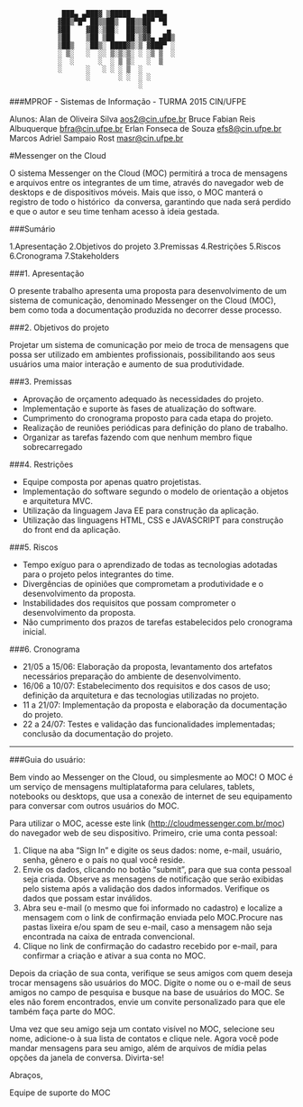                  ███▄ ▄███▓ ▒█████   ▄████▄  
                ▓██▒▀█▀ ██▒▒██▒  ██▒▒██▀ ▀█  
                ▓██    ▓██░▒██░  ██▒▒▓█    ▄
                ▒██    ▒██ ▒██   ██░▒▓▓▄ ▄██▒
                ▒██▒   ░██▒░ ████▓▒░▒ ▓███▀ ░
                ░ ▒░   ░  ░░ ▒░▒░▒░ ░ ░▒ ▒  ░
                ░  ░      ░  ░ ▒ ▒░   ░  ▒
                ░      ░   ░ ░ ░ ▒  ░
                       ░       ░ ░  ░ ░
                                    ░



###MPROF - Sistemas de Informação - TURMA 2015
              CIN/UFPE

Alunos:
        Alan de Oliveira Silva            aos2@cin.ufpe.br
        Bruce Fabian Reis Albuquerque     bfra@cin.ufpe.br
        Erlan Fonseca de Souza            efs8@cin.ufpe.br
        Marcos Adriel Sampaio Rost        masr@cin.ufpe.br

#Messenger on the Cloud

O sistema Messenger on the Cloud (MOC) permitirá a troca de mensagens e arquivos entre os integrantes de um time, através do navegador web de desktops e de dispositivos móveis. Mais que isso, o MOC manterá o registro de todo o histórico  da conversa, garantindo que nada será perdido e que o autor e seu time tenham acesso à ideia gestada.

###Sumário

1.Apresentação
2.Objetivos do projeto
3.Premissas
4.Restrições
5.Riscos
6.Cronograma
7.Stakeholders

###1. Apresentação

O presente trabalho apresenta uma proposta para desenvolvimento de um sistema de comunicação, denominado Messenger on the Cloud (MOC), bem como toda a documentação produzida no decorrer desse processo.

###2. Objetivos do projeto

Projetar um sistema de comunicação por meio de troca de mensagens que possa ser utilizado em ambientes profissionais, possibilitando aos seus usuários uma maior interação e aumento de sua produtividade.

###3. Premissas

- Aprovação de orçamento adequado às necessidades do projeto.
- Implementação e suporte às fases de atualização do software.
- Cumprimento do cronograma proposto para cada etapa do projeto.
- Realização de reuniões periódicas para definição do plano de trabalho.
- Organizar as tarefas fazendo com que nenhum membro fique sobrecarregado

###4. Restrições

- Equipe composta por apenas quatro projetistas.
- Implementação do software segundo o modelo de orientação a objetos e arquitetura MVC.
- Utilização da linguagem Java EE para construção da aplicação.
- Utilização das linguagens HTML, CSS e JAVASCRIPT para construção do front end da aplicação.

###5. Riscos

- Tempo exíguo para o aprendizado de todas as tecnologias adotadas para o projeto pelos integrantes do time.
- Divergências de opiniões que comprometam a produtividade e o desenvolvimento da proposta.
- Instabilidades dos requisitos que possam comprometer o desenvolvimento da proposta.
- Não cumprimento dos prazos de tarefas estabelecidos pelo cronograma inicial.

###6. Cronograma

- 21/05 a 15/06: Elaboração da proposta, levantamento dos artefatos necessários preparação do ambiente de desenvolvimento.
- 16/06 a 10/07: Estabelecimento dos requisitos e dos casos de uso; definição da arquitetura e das tecnologias utilizadas no projeto.
- 11 a 21/07: Implementação da proposta e elaboração da documentação do projeto.
- 22 a 24/07: Testes e validação das funcionalidades implementadas; conclusão da documentação do projeto.

-------------------------

###Guia do usuário:

Bem vindo ao Messenger on the Cloud, ou simplesmente ao MOC! O MOC é um serviço de mensagens multiplataforma para celulares, tablets, notebooks ou desktops, que usa a conexão de internet de seu equipamento para conversar com outros usuários do MOC.

Para utilizar o MOC, acesse este link (http://cloudmessenger.com.br/moc) do navegador web de seu dispositivo. Primeiro, crie uma conta pessoal:

1. Clique na aba “Sign In” e digite os seus dados: nome, e-mail, usuário, senha, gênero e o país no qual você reside.
2. Envie os dados, clicando no botão “submit”, para que sua conta pessoal seja criada. Observe as mensagens de notificação que serão exibidas pelo sistema após a validação dos dados informados. Verifique os dados que possam estar inválidos.
3. Abra seu e-mail (o mesmo que foi informado no cadastro) e localize a mensagem com o link de confirmação enviada pelo MOC.Procure nas pastas lixeira e/ou spam de seu e-mail, caso a mensagem não seja encontrada na caixa de entrada convencional.
4. Clique no link de confirmação do cadastro recebido por e-mail, para confirmar a criação e ativar a sua conta no MOC.

Depois da criação de sua conta, verifique se seus amigos com quem deseja trocar mensagens são usuários do MOC. Digite o nome ou o e-mail de seus amigos no campo de pesquisa e busque na base de usuários do MOC. Se eles não forem encontrados, envie um convite personalizado para que ele também faça parte do MOC.

Uma vez que seu amigo seja um contato visível no MOC, selecione seu nome, adicione-o à sua lista de contatos e clique nele. Agora você pode mandar mensagens para seu amigo, além de arquivos de mídia pelas opções da janela de conversa. Divirta-se!

Abraços,

Equipe de suporte do MOC
